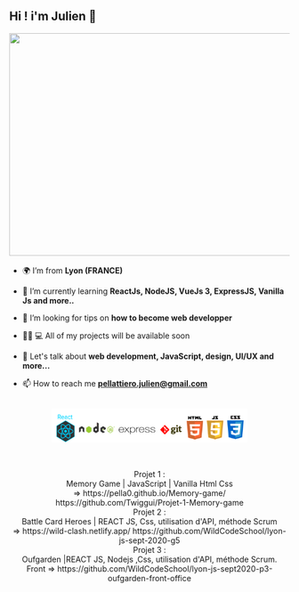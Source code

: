 <h2>Hi ! i'm Julien 👋</h2>
<img src="https://media.giphy.com/media/fedryX7dMGMe6lgqDm/giphy.gif" width="600px" height="400px">

- 🌍 I’m from **Lyon (FRANCE)**

- 🌱 I’m currently learning **ReactJs, NodeJS, VueJs 3, ExpressJS, Vanilla Js and more..**

- 🤝 I’m looking for tips on **how to become web developper**

- 👨‍🦱 💻 All of my projects will be available soon

- 💬 Let's talk about **web development, JavaScript, design, UI/UX and more...**

- 📫 How to reach me **pellattiero.julien@gmail.com**

<p align="center" >
</br>
<img src="./logo/logo.png" width="70%" height="70%">
</p>
</br>
<p align="center" >
Projet 1 : 
</br>
Memory Game | JavaScript | Vanilla Html Css
</br>
=>
https://pella0.github.io/Memory-game/
https://github.com/Twiggui/Projet-1-Memory-game                    
</br>
Projet 2 :
</br>
Battle Card Heroes | REACT JS, Css, utilisation d'API, méthode Scrum 
</br>
=> 
https://wild-clash.netlify.app/
https://github.com/WildCodeSchool/lyon-js-sept-2020-g5
</br>
Projet 3 : 
</br>
Oufgarden |REACT JS, Nodejs ,Css, utilisation d'API, méthode Scrum.  
</br>
Front => https://github.com/WildCodeSchool/lyon-js-sept2020-p3-oufgarden-front-office
</p>

